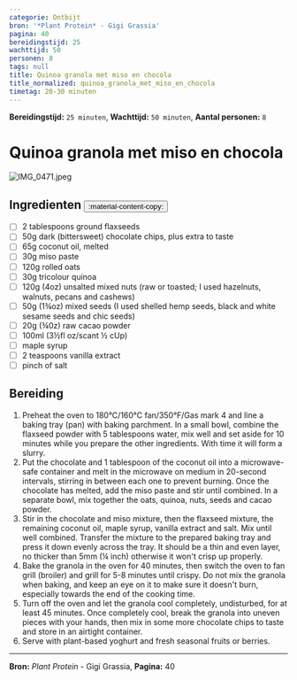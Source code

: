 ```yaml
---
categorie: Ontbijt
bron: '*Plant Protein* - Gigi Grassia'
pagina: 40
bereidingstijd: 25
wachttijd: 50
personen: 8
tags: null
title: Quinoa granola met miso en chocola
title_normalized: quinoa_granola_met_miso_en_chocola
timetag: 20-30 minuten
---
```

**Bereidingstijd:** ```25 minuten```, **Wachttijd:** ```50 minuten```, **Aantal personen:** ```8```
# Quinoa granola met miso en chocola

![IMG_0471.jpeg](../../_resources/IMG_0471.jpeg)

## Ingredienten <button class ='custom-copy-button' data-clipboard-text='&#10- 2 tablespoons ground flaxseeds&#10- 50g dark (bittersweet) chocolate chips, plus extra to taste&#10- 65g coconut oil, melted&#10- 30g miso paste&#10- 120g rolled oats&#10- 30g tricolour quinoa&#10- 120g (4oz) unsalted mixed nuts (raw or toasted; I used hazelnuts, walnuts, pecans and cashews)&#10- 50g (1¾oz) mixed seeds (I used shelled hemp seeds, black and white sesame seeds and chic seeds)&#10- 20g (¾0z) raw cacao powder&#10- 100ml (3½fl oz/scant ½ cUp)&#10- maple syrup&#10- 2 teaspoons vanilla extract&#10- pinch of salt&#10&#10'> :material-content-copy: </button>

- [ ] 2 tablespoons ground flaxseeds
- [ ] 50g dark (bittersweet) chocolate chips, plus extra to taste
- [ ] 65g coconut oil, melted
- [ ] 30g miso paste
- [ ] 120g rolled oats
- [ ] 30g tricolour quinoa
- [ ] 120g (4oz) unsalted mixed nuts (raw or toasted; I used hazelnuts, walnuts, pecans and cashews)
- [ ] 50g (1¾oz) mixed seeds (I used shelled hemp seeds, black and white sesame seeds and chic seeds)
- [ ] 20g (¾0z) raw cacao powder
- [ ] 100ml (3½fl oz/scant ½ cUp)
- [ ] maple syrup
- [ ] 2 teaspoons vanilla extract
- [ ] pinch of salt

## Bereiding

1. Preheat the oven to 180°C/160°C fan/350°F/Gas mark 4 and line a baking tray (pan) with baking parchment. In a small bowl, combine the flaxseed powder with 5 tablespoons water, mix well and set aside for 10 minutes while you prepare the other ingredients. With time it will form a slurry.
2. Put the chocolate and 1 tablespoon of the coconut oil into a microwave-safe container and melt in the microwave on medium in 20-second intervals, stirring in between each one to prevent burning. Once the chocolate has melted, add the miso paste and stir until combined. In a separate bowl, mix together the oats, quinoa, nuts, seeds and cacao powder.
3. Stir in the chocolate and miso mixture, then the flaxseed mixture, the remaining coconut oil, maple syrup, vanilla extract and salt. Mix until well combined. Transfer the mixture to the prepared baking tray and press it down evenly across the tray. It should be a thin and even layer, no thicker than 5mm (¼ inch) otherwise it won't crisp up properly.
4. Bake the granola in the oven for 40 minutes, then switch the oven to fan grill (broiler) and grill for 5-8 minutes until crispy. Do not mix the granola when baking, and keep an eye on it to make sure it doesn't burn, especially towards the end of the cooking time.
5. Turn off the oven and let the granola cool completely, undisturbed, for at least 45 minutes. Once completely cool, break the granola into uneven pieces with your hands, then mix in some more chocolate chips to taste and store in an airtight container.
6. Serve with plant-based yoghurt and fresh seasonal fruits or berries.

***
**Bron:** *Plant Protein* - Gigi Grassia, **Pagina:** 40